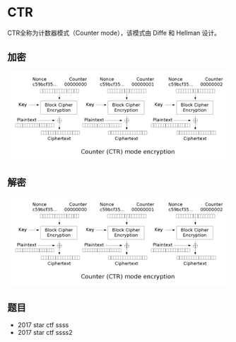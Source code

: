# CTR

CTR全称为计数器模式（Counter mode），该模式由 Diffe 和 Hellman 设计。

## 加密

![](./figure/ctr_encryption.png)

## 解密

![](./figure/ctr_encryption.png)

## 题目

- 2017 star ctf ssss
- 2017 star ctf ssss2